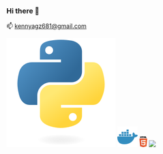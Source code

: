 ### Hi there 👋

<!--
**KenNyagz/Kennyagz** is a ✨ _special_ ✨ repository because its `README.md` (this file) appears on your GitHub profile.

Here are some ideas to get you started:

- 🔭 I’m currently working on ...
- 🌱 I’m currently learning ...
- 👯 I’m looking to collaborate on ...
- 🤔 I’m looking for help with ...
- 💬 Ask me about ...
- 📫 kennyagz681@gmail.com
- 😄 Pronouns: ...
- ⚡ Fun fact: ...
-->
📫 kennyagz681@gmail.com

![python](images/python.svg)
![docker](images/docker.svg)
<code><img title="HTML" height="25" src="images/html5.svg"></code>
[![](https://visitcount.itsvg.in/api?id=kennyagz&label=Profile%20Views&color=12&pretty=false)](https://visitcount.itsvg.in)
